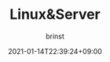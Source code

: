 ---
aliases : ["posts","articles","blog","showcase","docs"]
title : "Linux&Server"
author : "brinst"
tags : ["index"]
description : "Linux&Server"
date: 2021-01-14T22:39:24+09:00
weight : 3
---